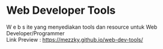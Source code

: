 # Web Developer Tools
W e b s ite yang menyediakan tools dan resource untuk Web Developer/Programmer <br>
Link Preview : https://mezzky.github.io/web-dev-tools/
